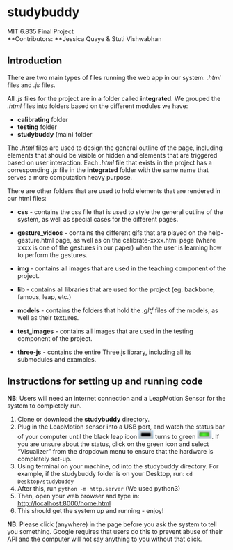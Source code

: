 # studybuddy
MIT 6.835 Final Project\
**Contributors: **Jessica Quaye & Stuti Vishwabhan

## Introduction
There are two main types of files running the web app in our system: *.html* files and *.js* files. 

All *.js* files for the project are in a folder called **integrated**. 
We grouped the *.html* files into folders based on the different modules we have:  
- **calibrating** folder
- **testing** folder
- **studybuddy** (main) folder

The *.html* files are used to design the general outline of the page, including elements that should be visible or hidden and elements that are triggered based on user interaction. Each *.html* file that exists in the project has a corresponding *.js* file in the **integrated** folder with the same name that serves a more computation heavy purpose. 

There are other folders that are used to hold elements that are rendered in our html files: 
- **css** - contains the css file that is used to style the general outline of the system, as well as special cases for the different pages. 

- **gesture_videos** - contains the different gifs that are played on the help-gesture.html page, as well as on the calibrate-xxxx.html page (where xxxx is one of the gestures in our paper) when the user is learning how to perform the gestures. 

- **img** - contains all images that are used in the teaching component of the project. 

- **lib** - contains all libraries that are used for the project (eg. backbone, famous, leap, etc.) 

- **models** - contains the folders that hold the *.gltf* files of the models, as well as their textures.  

- **test_images** - contains all images that are used in the testing component of the project. 		

- **three-js**  - contains the entire Three.js library, including all its submodules and examples. 

## Instructions for setting up and running code
**NB**: Users will need an internet connection and a LeapMotion Sensor for the system to completely run.
 
1. Clone or download the **studybuddy** directory.
2. Plug in the LeapMotion sensor into a USB port, and watch the status bar of your computer until the black leap icon ![alt text](img/normalLeap.png) turns to green ![alt text](img/connectedLeap.png). If you are unsure about the status, click on the green icon and select “Visualizer” from the dropdown menu to ensure that the hardware is completely set-up.
3. Using terminal on your machine, cd into the studybuddy directory. For example, if the studybuddy folder is on your Desktop, run:
	`cd Desktop/studybuddy`
4. After this, run `python -m http.server` (We used python3)
5. Then, open your web browser and type in:
	[http://localhost:8000/home.html](http://localhost:8000/home.html)
6. This should get the system up and running - enjoy! 


**NB**: Please click (anywhere) in the page before you ask the system to tell you something. Google requires that users do this to prevent abuse of their API and the computer will not say anything to you without that click.

